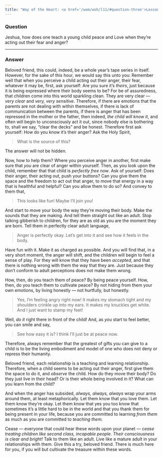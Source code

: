 ```yaml
---
title: "Way of the Heart: <a href='/wom/woh/l11/#question-three'>Lesson Eleven</a> - <small>Question Three</small>"
---
```


### Question

Jeshua, how does one teach a young child peace and Love when
they’re acting out their fear and anger?

---

### Answer

Beloved friend, this could, indeed, be a whole year’s tape
series in itself. However, for the sake of this hour, we would say this
unto you: Remember well that when you perceive a child acting out their
anger, their fear, whatever it may be, first, ask yourself: Are you sure
it’s *theirs*, just because it is being expressed where their body seems
to be? For be of assuredness, that children come into this world
sparkling clean. They are very clear — *very clear* and *very, very
sensitive*. Therefore, if there are emotions that the parents are not
dealing with within themselves, if there is lack of communication
between the parents, if there is anger that has been repressed in the
mother or the father, then indeed, *the child will know it*, and often
will begin to unconsciously act it out, since nobody else is bothering
to, shall we say, “clear the decks” and be honest. Therefore first ask
yourself: How do you know it’s their anger? Ask the Holy Spirit,

> What is the source of this?

The answer will not be hidden.

Now, how to help them? Where you perceive anger in another, first make
sure that *you* are clear of anger within yourself. Then, as you look upon
the child, remember that that child is *perfectly free now*. Ask of
yourself: Does their anger, their acting out, push your buttons? Can you
give them the space and the freedom to act out that anger, to move that
energy in a way that is healthful and helpful? Can you allow them to do
so? And convey to them that,

> This looks like fun! Maybe I’ll join you!

And start to move your body the way they’re moving their body. Make the
sounds that they are making. And tell them straight out like an adult.
Stop talking gibberish to children, for they are as old as you are the
moment they are born. Tell them in perfectly clear adult language,

> Anger is perfectly okay. Let’s get into it and see how it feels in the
> body.

Have fun with it. Make it as charged as possible. And you will find
that, in a very short moment, the anger will shift, and the children
will begin to feel a sense of play. For they will know that they have
been *accepted*, and that there is nothing wrong with them the way that
they are. Just because they don’t conform to adult perceptions does not
make them wrong.

How, then, do you teach them of peace? By being peace yourself. How,
then, do you teach them to cultivate peace? By not hiding from them your
own emotions, by living honestly — not hurtfully, but honestly.

> Yes, I’m feeling angry right now! It makes my stomach tight and my
> shoulders crinkle up into my ears. It makes my knuckles get white. And I
> just want to stamp my feet!

Well, *do it* right there in front of the child! And, as *you* start to feel
better, you can smile and say,

> See how easy it is? I think I’ll just be at peace now.

Therefore, always remember that the greatest of gifts you can give to a
child is to be the living embodiment and model of one who does not deny
or repress their humanity.

Beloved friend, each relationship is a teaching and learning
relationship. Therefore, when a child seems to be acting out their
anger, first give them the space to do it, and *observe* the child. How do
they move their body? Do they just live in their head? Or is their whole
being involved in it? What can you learn from the child?

And when the anger has subsided, *always, always, always* wrap your arms
around them, at least metaphorically. Let them know that you love them.
Let them know they’re okay. Let them know that yes you too know that
sometimes it’s a little hard to be in the world and that you thank them
for being present in your life, because you are committed to learning
*from them* as much as you are committed to *teaching them.*

Cease — everyone that could hear these words upon your planet — *cease
treating children like second class, incapable people*. *Their
consciousness is clear and bright!* Talk to them like an adult. Live like
a mature adult in your relationships with them. Give this a try, beloved
friend. There is much here for you, if you will but cultivate the
treasure within these words.

